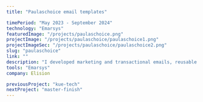 ```yaml
---
title: "Paulaschoice email templates"

timePeriod: "May 2023 - September 2024"
technology: "Emarsys"
featuredImage: "/projects/paulaschoice.png"
projectImage: "/projects/paulaschoice/paulaschoice1.png"
projectImageSec: "/projects/paulaschoice/paulaschoice2.png"
slug: "paulaschoice"
link: ""
description: "I developed marketing and transactional emails, reusable email blocks for marketing campaigns using HTML, CSS, and Emarsys scripting language, as well as countdown timers announcing campaign launches and various other popups, all integrated within the Emarsys CRM platform. Integrated multilingual plugins to enhance user experience. Implementation of styles for dark-mode."
tools: "Emarsys"
company: Elision

previousProject: "kue-tech"
nextProject: "master-finish"
---
```

